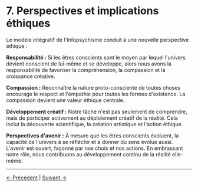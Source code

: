 # 7. Perspectives et implications éthiques

Le modèle intégratif de l'Infopsychisme conduit à une nouvelle perspective éthique :

**Responsabilité :**
Si les êtres conscients sont le moyen par lequel l'univers devient conscient de lui-même et se développe, alors nous avons la responsabilité de favoriser la compréhension, la compassion et la croissance créative.

**Compassion :**
Reconnaître la nature proto-consciente de toutes choses encourage le respect et l'empathie pour toutes les formes d'existence. La compassion devient une valeur éthique centrale.

**Développement créatif :**
Notre tâche n'est pas seulement de comprendre, mais de participer activement au déploiement créatif de la réalité. Cela inclut la découverte scientifique, la création artistique et l'action éthique.

**Perspectives d'avenir :**
À mesure que les êtres conscients évoluent, la capacité de l'univers à se réfléchir et à donner du sens évolue aussi. L'avenir est ouvert, façonné par nos choix et nos actions. En embrassant notre rôle, nous contribuons au développement continu de la réalité elle-même.

---
<div class="navigation-links">
<a href="06_Notre_véritable_tâche.md" class="nav-link prev-link">← Précédent</a> | <a href="08_Lavenir_de_la_conscience.md" class="nav-link next-link">Suivant →</a>
</div>
